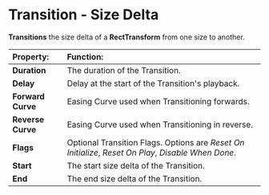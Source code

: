 # Transition - Size Delta

**Transitions** the size delta of a **RectTransform** from one size to another.

|**Property:** |**Function:** |
|:---|:---|
|**Duration** |The duration of the Transition. |
|**Delay** |Delay at the start of the Transition's playback. |
|**Forward Curve** |Easing Curve used when Transitioning forwards. |
|**Reverse Curve** |Easing Curve used when Transitioning in reverse. |
|**Flags** |Optional Transition Flags. Options are _Reset On Initialize_, _Reset On Play_, _Disable When Done_. |
|**Start** |The start size delta of the Transition. |
|**End** |The end size delta of the Transition. |